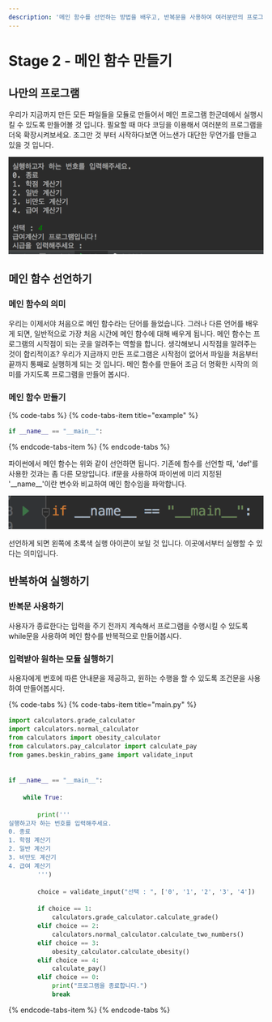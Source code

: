 ```yaml
---
description: '메인 함수를 선언하는 방법을 배우고, 반복문을 사용하여 여러분만의 프로그램을 완성시켜 봅니다.'
---
```


# Stage 2 - 메인 함수 만들기

## 나만의 프로그램

우리가 지금까지 만든 모든 파일들을 모듈로 만들어서 메인 프로그램 한군데에서 실행시킬 수 있도록 만들어볼 것 입니다. 필요할 때 마다 코딩을 이용해서 여러분의 프로그램을 더욱 확장시켜보세요. 조그만 것 부터 시작하다보면 어느샌가 대단한 무언가를 만들고 있을 것 입니다.

![&#xBA54;&#xC778; &#xD504;&#xB85C;&#xADF8;&#xB7A8;](../.gitbook/assets/image%20%2844%29.png)

## 메인 함수 선언하기

### 메인 함수의 의미 

우리는 이제서야 처음으로 메인 함수라는 단어를 들었습니다. 그러나 다른 언어를 배우게 되면, 일반적으로 가장 처음 시간에 메인 함수에 대해 배우게 됩니다. 메인 함수는 프로그램의 시작점이 되는 곳을 알려주는 역할을 합니다. 생각해보니 시작점을 알려주는 것이 합리적이죠? 우리가 지금까지 만든 프로그램은 시작점이 없어서 파일을 처음부터 끝까지 통째로 실행하게 되는 것 입니다. 메인 함수를 만들어 조금 더 명확한 시작의 의미를 가지도록 프로그램을 만들어 봅시다.

### 메인 함수 만들기 

{% code-tabs %}
{% code-tabs-item title="example" %}
```python
if __name__ == "__main__":
```
{% endcode-tabs-item %}
{% endcode-tabs %}

파이썬에서 메인 함수는 위와 같이 선언하면 됩니다. 기존에 함수를 선언할 때, 'def'를 사용한 것과는 좀 다른 모양입니다. if문을 사용하여 파이썬에 미리 지정된 '\_\_name\_\_'이란 변수와 비교하여 메인 함수임을 파악합니다.

![&#xC120;&#xC5B8;&#xD55C; &#xBAA8;&#xC2B5;](../.gitbook/assets/image%20%2891%29.png)

선언하게 되면 왼쪽에 초록색 실행 아이콘이 보일 것 입니다. 이곳에서부터 실행할 수 있다는 의미입니다.

## 반복하여 실행하기 

### 반복문 사용하기 

사용자가 종료한다는 입력을 주기 전까지 계속해서 프로그램을 수행시킬 수 있도록 while문을 사용하여 메인 함수를 반복적으로 만들어봅시다.

### 입력받아 원하는 모듈 실행하기 

사용자에게 번호에 따른 안내문을 제공하고, 원하는 수행을 할 수 있도록 조건문을 사용하여 만들어봅시다.

{% code-tabs %}
{% code-tabs-item title="main.py" %}
```python
import calculators.grade_calculator
import calculators.normal_calculator
from calculators import obesity_calculator
from calculators.pay_calculator import calculate_pay
from games.beskin_rabins_game import validate_input


if __name__ == "__main__":

    while True:

        print('''
실행하고자 하는 번호를 입력해주세요.
0. 종료
1. 학점 계산기
2. 일반 계산기
3. 비만도 계산기
4. 급여 계산기
        ''')

        choice = validate_input("선택 : ", ['0', '1', '2', '3', '4'])

        if choice == 1:
            calculators.grade_calculator.calculate_grade()
        elif choice == 2:
            calculators.normal_calculator.calculate_two_numbers()
        elif choice == 3:
            obesity_calculator.calculate_obesity()
        elif choice == 4:
            calculate_pay()
        elif choice == 0:
            print("프로그램을 종료합니다.")
            break
```
{% endcode-tabs-item %}
{% endcode-tabs %}

